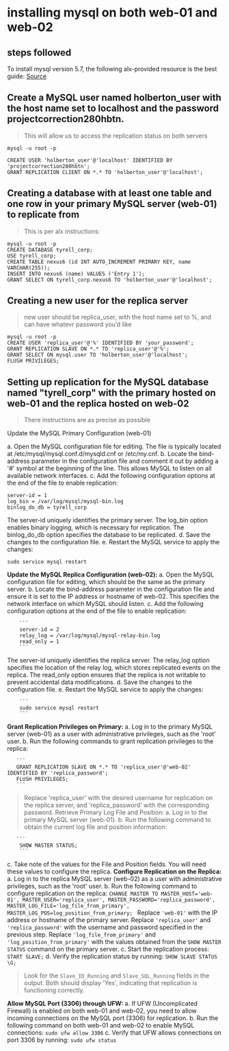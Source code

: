 # installing mysql on both web-01 and web-02

## steps followed

To install mysql version 5.7, the following alx-provided resource is the best guide:
[Source](https://intranet.alxswe.com/concepts/100002)

## Create a MySQL user named holberton_user  with the host name set to localhost and the password projectcorrection280hbtn. 
> This will allow us to access the replication status on both servers

```
mysql -u root -p

CREATE USER 'holberton_user'@'localhost' IDENTIFIED BY 'projectcorrection280hbtn';
GRANT REPLICATION CLIENT ON *.* TO 'holberton_user'@'localhost';
```

## Creating a database with at least one table and one row in your primary MySQL server (web-01) to replicate from
> This is per alx instructions:

```
mysql -u root -p
CREATE DATABASE tyrell_corp;
USE tyrell_corp;
CREATE TABLE nexus6 (id INT AUTO_INCREMENT PRIMARY KEY, name VARCHAR(255));
INSERT INTO nexus6 (name) VALUES ('Entry 1');
GRANT SELECT ON tyrell_corp.nexus6 TO 'holberton_user'@'localhost';
```

## Creating a new user for the replica server
> new user should be replica_user, with the host name set to %, and can have whatevr password you’d like

```
mysql -u root -p
CREATE USER 'replica_user'@'%' IDENTIFIED BY 'your_password';
GRANT REPLICATION SLAVE ON *.* TO 'replica_user'@'%';
GRANT SELECT ON mysql.user TO 'holberton_user'@'localhost';
FLUSH PRIVILEGES;
```

## Setting up replication for the MySQL database named "tyrell_corp" with the primary hosted on web-01 and the replica hosted on web-02
> There instructions are as precise as possible

Update the MySQL Primary Configuration (web-01)

   a. Open the MySQL configuration file for editing. The file is typically located at /etc/mysql/mysql.conf.d/mysqld.cnf or /etc/my.cnf.
   b. Locate the bind-address parameter in the configuration file and comment it out by adding a '#' symbol at the beginning of the line. This allows MySQL to listen on all available network interfaces.
   c. Add the following configuration options at the end of the file to enable replication:
   
   ``` 
   server-id = 1
   log_bin = /var/log/mysql/mysql-bin.log
   binlog_do_db = tyrell_corp 
   ```
   
 The server-id uniquely identifies the primary server. The log_bin option enables binary logging, which is necessary for replication. The binlog_do_db option specifies the database to be replicated.
d. Save the changes to the configuration file.
e. Restart the MySQL service to apply the changes:
  ```
  sudo service mysql restart
  ```
  
   **Update the MySQL Replica Configuration (web-02):** 
        a. Open the MySQL configuration file for editing, which should be the same as the primary server.
        b. Locate the bind-address parameter in the configuration file and ensure it is set to the IP address or hostname of web-02. This specifies the network interface on which MySQL should listen.
        c. Add the following configuration options at the end of the file to enable replication:
        
        ```
        server-id = 2
        relay_log = /var/log/mysql/mysql-relay-bin.log
        read_only = 1
        ```
        
The server-id uniquely identifies the replica server. The relay_log option specifies the location of the relay log, which stores replicated events on the replica. The read_only option ensures that the replica is not writable to prevent accidental data modifications.
        d. Save the changes to the configuration file.
        e. Restart the MySQL service to apply the changes:
        
        ```
        sudo service mysql restart
        ```
        
   **Grant Replication Privileges on Primary:** 
   a. Log in to the primary MySQL server (web-01) as a user with administrative privileges, such as the 'root' user.
   b. Run the following commands to grant replication privileges to the replica:
        
       ```
       GRANT REPLICATION SLAVE ON *.* TO 'replica_user'@'web-02' IDENTIFIED BY 'replica_password';
       FLUSH PRIVILEGES;
       ```
       
   > Replace 'replica_user' with the desired username for replication on the replica server, and 'replica_password' with the corresponding password.
   Retrieve Primary Log File and Position:
   a. Log in to the primary MySQL server (web-01).
   b. Run the following command to obtain the current log file and position information:
       
       ```
        SHOW MASTER STATUS;
        ```
        
   c. Take note of the values for the File and Position fields. You will need these values to configure the replica.
   **Configure Replication on the Replica:** 
   a. Log in to the replica MySQL server (web-02) as a user with administrative privileges, such as the 'root' user.
   b. Run the following command to configure replication on the replica:
        ```
        CHANGE MASTER TO MASTER_HOST='web-01', MASTER_USER='replica_user', MASTER_PASSWORD='replica_password', MASTER_LOG_FILE='log_file_from_primary',
        MASTER_LOG_POS=log_position_from_primary; 
        ```
  Replace `'web-01'` with the IP address or hostname of the primary server. Replace `'replica_user'` and `'replica_password'` with the username and password specified in the previous step. Replace `'log_file_from_primary'` and `'log_position_from_primary'` with the values obtained from the `SHOW MASTER STATUS` command on the primary server.
  c. Start the replication process:
  ``` START SLAVE; ```
  d. Verify the replication status by running:
  ``` SHOW SLAVE STATUS \G; ```
 
> Look for the `Slave_IO_Running` and `Slave_SQL_Running` fields in the output. Both should display 'Yes', indicating that replication is functioning correctly.

**Allow MySQL Port (3306) through UFW:** 
a. If UFW (Uncomplicated Firewall) is enabled on both web-01 and web-02, you need to allow incoming connections on the MySQL port (3306) for replication.
b. Run the following command on both web-01 and web-02 to enable MySQL connections:
    ``` sudo ufw allow 3306 ```
c. Verify that UFW allows connections on port 3306 by running:
    ``` sudo ufw status ```
